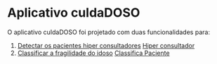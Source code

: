 # Aplicativo cuIdaDOSO
O aplicativo cuIdaDOSO foi projetado com duas funcionalidades para:
1. [Detectar os pacientes hiper consultadores](http://ai2.appinventor.mit.edu/b/3ajfr)
[Hiper consultador](images/hiperconsultador.png)
3. [Classificar a fragilidade do idoso](http://ai2.appinventor.mit.edu/b/182cd)
[Classifica Paciente](images/classificapaciente.png)
